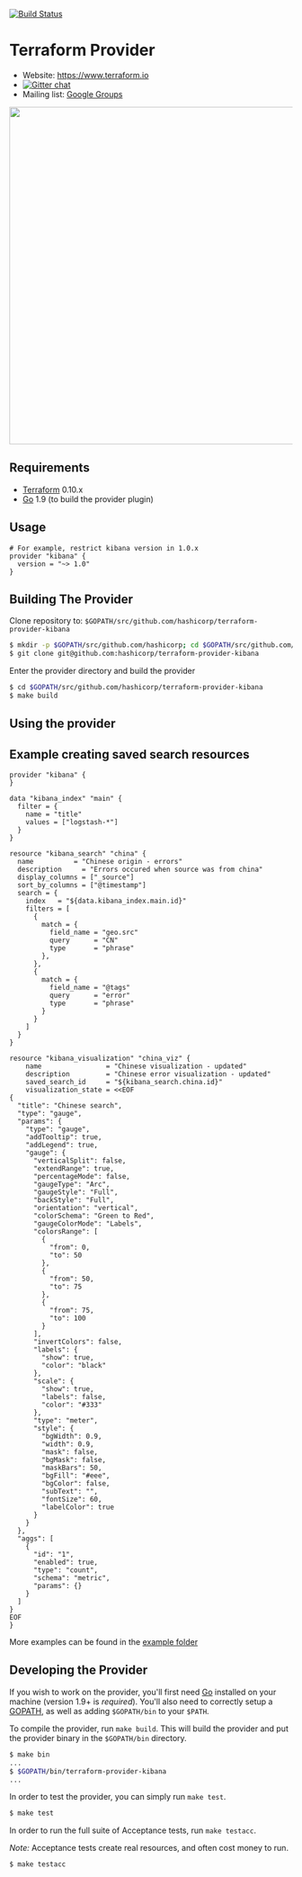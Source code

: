 [![Build Status](https://travis-ci.org/ewilde/terraform-provider-kibana.svg?branch=master)](https://travis-ci.org/ewilde/terraform-provider-kibana)

Terraform Provider
==================

- Website: https://www.terraform.io
- [![Gitter chat](https://badges.gitter.im/hashicorp-terraform/Lobby.png)](https://gitter.im/hashicorp-terraform/Lobby)
- Mailing list: [Google Groups](http://groups.google.com/group/terraform-tool)

<img src="https://cdn.rawgit.com/hashicorp/terraform-website/master/content/source/assets/images/logo-hashicorp.svg" width="600px">

Requirements
------------

-	[Terraform](https://www.terraform.io/downloads.html) 0.10.x
-	[Go](https://golang.org/doc/install) 1.9 (to build the provider plugin)

Usage
---------------------

```
# For example, restrict kibana version in 1.0.x
provider "kibana" {
  version = "~> 1.0"
}
```

Building The Provider
---------------------

Clone repository to: `$GOPATH/src/github.com/hashicorp/terraform-provider-kibana`

```sh
$ mkdir -p $GOPATH/src/github.com/hashicorp; cd $GOPATH/src/github.com/hashicorp
$ git clone git@github.com:hashicorp/terraform-provider-kibana
```

Enter the provider directory and build the provider

```sh
$ cd $GOPATH/src/github.com/hashicorp/terraform-provider-kibana
$ make build
```

Using the provider
----------------------
## Example creating saved search resources
```hcl
provider "kibana" {
}

data "kibana_index" "main" {
  filter = {
    name = "title"
    values = ["logstash-*"]
  }
}

resource "kibana_search" "china" {
  name 	        = "Chinese origin - errors"
  description     = "Errors occured when source was from china"
  display_columns = ["_source"]
  sort_by_columns = ["@timestamp"]
  search = {
    index   = "${data.kibana_index.main.id}"
    filters = [
      {
        match = {
          field_name = "geo.src"
          query      = "CN"
          type       = "phrase"
        },
      },
      {
        match = {
          field_name = "@tags"
          query      = "error"
          type       = "phrase"
        }
      }
    ]
  }
}

resource "kibana_visualization" "china_viz" {
	name 	            = "Chinese visualization - updated"
	description         = "Chinese error visualization - updated"
	saved_search_id     = "${kibana_search.china.id}"
	visualization_state = <<EOF
{
  "title": "Chinese search",
  "type": "gauge",
  "params": {
    "type": "gauge",
    "addTooltip": true,
    "addLegend": true,
    "gauge": {
      "verticalSplit": false,
      "extendRange": true,
      "percentageMode": false,
      "gaugeType": "Arc",
      "gaugeStyle": "Full",
      "backStyle": "Full",
      "orientation": "vertical",
      "colorSchema": "Green to Red",
      "gaugeColorMode": "Labels",
      "colorsRange": [
        {
          "from": 0,
          "to": 50
        },
        {
          "from": 50,
          "to": 75
        },
        {
          "from": 75,
          "to": 100
        }
      ],
      "invertColors": false,
      "labels": {
        "show": true,
        "color": "black"
      },
      "scale": {
        "show": true,
        "labels": false,
        "color": "#333"
      },
      "type": "meter",
      "style": {
        "bgWidth": 0.9,
        "width": 0.9,
        "mask": false,
        "bgMask": false,
        "maskBars": 50,
        "bgFill": "#eee",
        "bgColor": false,
        "subText": "",
        "fontSize": 60,
        "labelColor": true
      }
    }
  },
  "aggs": [
    {
      "id": "1",
      "enabled": true,
      "type": "count",
      "schema": "metric",
      "params": {}
    }
  ]
}
EOF
}
```

More examples can be found in the [example folder](examples)

Developing the Provider
---------------------------

If you wish to work on the provider, you'll first need [Go](http://www.golang.org) installed on your machine (version 1.9+ is *required*). You'll also need to correctly setup a [GOPATH](http://golang.org/doc/code.html#GOPATH), as well as adding `$GOPATH/bin` to your `$PATH`.

To compile the provider, run `make build`. This will build the provider and put the provider binary in the `$GOPATH/bin` directory.

```sh
$ make bin
...
$ $GOPATH/bin/terraform-provider-kibana
...
```

In order to test the provider, you can simply run `make test`.

```sh
$ make test
```

In order to run the full suite of Acceptance tests, run `make testacc`.

*Note:* Acceptance tests create real resources, and often cost money to run.

```sh
$ make testacc
```
